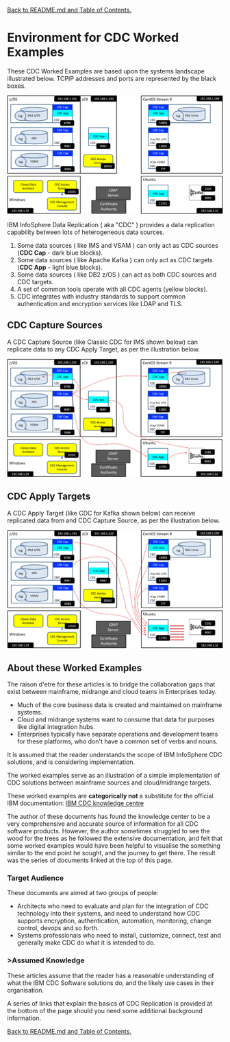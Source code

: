[Back to README.md and Table of Contents.](README.md)

# Environment for CDC Worked Examples
These CDC Worked Examples are based upon the systems landscape illustrated below. TCPIP addresses and ports are represented by the black boxes.

![CDC Landscape for Worked Examples](images/cdc/cdc_landscape.PNG)

IBM InfoSphere Data Replication ( aka "CDC" ) provides a data replication capability between lots of heterogeneous data sources. 

1. Some data sources ( like IMS and VSAM ) can only act as CDC sources (<b>CDC Cap</b> - dark blue blocks).
2. Some data sources ( like Apache Kafka ) can only act as CDC targets (<b>CDC App</b> - light blue blocks).
3. Some data sources ( like DB2 z/OS ) can act as both CDC sources and CDC targets.
4. A set of common tools operate with all CDC agents (yellow blocks).
5. CDC integrates with industry standards to support common authentication and encryption services like LDAP and TLS.

## CDC Capture Sources

A CDC Capture Source (like Classic CDC for IMS shown below) can replicate data to any CDC Apply Target, as per the illustration below.

![CDC Capture Sources](images/cdc/cdc_landscapeC.PNG)


## CDC Apply Targets

A CDC Apply Target (like CDC for Kafka shown below) can receive replicated data from and CDC Capture Source, as per the illustration below.

![CDC Capture Sources](images/cdc/cdc_landscapeA.PNG)


## About these Worked Examples

The raison d'etre for these articles is to bridge the collaboration gaps that exist between mainframe, midrange and cloud teams in Enterprises today.
* Much of the core business data is created and maintained on mainframe systems.
* Cloud and midrange systems want to consume that data for purposes like digital integration hubs.
* Enterprises typically have separate operations and development teams for these platforms, who don't have a common set of verbs and nouns.

It is assumed that the reader understands the scope of IBM InfoSphere CDC solutions, and is considering implementation.

The worked examples serve as an illustration of a simple implementation of CDC solutions between mainframe sources and cloud/midrange targets.

These worked examples are <b>categorically not</b> a substitute for the official IBM 
documentation: <a href="https://www.ibm.com/docs/en/idr/11.4.0?topic=change-data-capture-cdc-replication">IBM CDC knowledge centre</a>

The author of these documents has found the knowledge center to be a very comprehensive and accurate source of information for all CDC software products.
However, the author sometimes struggled to see the wood for the trees as he followed the extensive documentation, and felt that some worked examples would 
have been helpful to visualise the something similar to the end point he sought, and the journey to get there. The result was the series of documents linked at the 
top of this page.
 
### Target Audience
These documents are aimed at two groups of people:

* Architects who need to evaluate and plan for the integration of CDC technology into their systems, and need to understand how CDC supports encryption, authentication, automation, monitoring, change control, devops and so forth.
* Systems professionals who need to install, customize, connect, test and generally make CDC do what it is intended to do.


### >Assumed Knowledge
<p>These articles assume that the reader has a reasonable understanding of what the IBM CDC Software solutions do, and the likely use cases in their organisation.</p>
<p>A series of links that explain the basics of CDC Replication is provided at the bottom of the page should you need some additional background information.</p>



[Back to README.md and Table of Contents.](README.md)